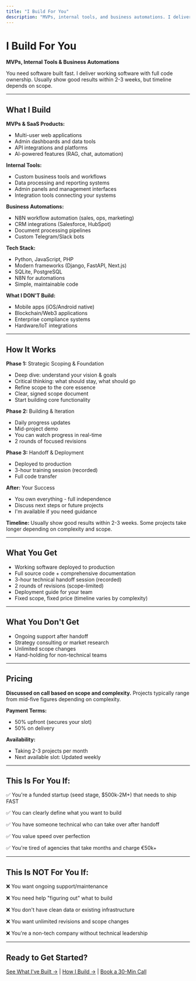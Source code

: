 ```yaml
---
title: "I Build For You"
description: "MVPs, internal tools, and business automations. I deliver working software with full code ownership."
---
```


# I Build For You

**MVPs, Internal Tools & Business Automations**

You need software built fast. I deliver working software with full code ownership. Usually show good results within 2-3 weeks, but timeline depends on scope.

---

## What I Build

**MVPs & SaaS Products:**
- Multi-user web applications
- Admin dashboards and data tools
- API integrations and platforms
- AI-powered features (RAG, chat, automation)

**Internal Tools:**
- Custom business tools and workflows
- Data processing and reporting systems
- Admin panels and management interfaces
- Integration tools connecting your systems

**Business Automations:**
- N8N workflow automation (sales, ops, marketing)
- CRM integrations (Salesforce, HubSpot)
- Document processing pipelines
- Custom Telegram/Slack bots

**Tech Stack:**
- Python, JavaScript, PHP
- Modern frameworks (Django, FastAPI, Next.js)
- SQLite, PostgreSQL
- N8N for automations
- Simple, maintainable code

**What I DON'T Build:**
- Mobile apps (iOS/Android native)
- Blockchain/Web3 applications
- Enterprise compliance systems
- Hardware/IoT integrations

---

## How It Works

**Phase 1:** Strategic Scoping & Foundation
- Deep dive: understand your vision & goals
- Critical thinking: what should stay, what should go
- Refine scope to the core essence
- Clear, signed scope document
- Start building core functionality

**Phase 2:** Building & Iteration
- Daily progress updates
- Mid-project demo
- You can watch progress in real-time
- 2 rounds of focused revisions

**Phase 3:** Handoff & Deployment
- Deployed to production
- 3-hour training session (recorded)
- Full code transfer

**After:** Your Success
- You own everything - full independence
- Discuss next steps or future projects
- I'm available if you need guidance

**Timeline:** Usually show good results within 2-3 weeks. Some projects take longer depending on complexity and scope.

---

## What You Get

- Working software deployed to production
- Full source code + comprehensive documentation
- 3-hour technical handoff session (recorded)
- 2 rounds of revisions (scope-limited)
- Deployment guide for your team
- Fixed scope, fixed price (timeline varies by complexity)

---

## What You Don't Get

- Ongoing support after handoff
- Strategy consulting or market research
- Unlimited scope changes
- Hand-holding for non-technical teams

---

## Pricing

**Discussed on call based on scope and complexity.** Projects typically range from mid-five figures depending on complexity.

**Payment Terms:**
- 50% upfront (secures your slot)
- 50% on delivery

**Availability:**
- Taking 2-3 projects per month
- Next available slot: Updated weekly

---

## This Is For You If:

✅ You're a funded startup (seed stage, $500k-2M+) that needs to ship FAST

✅ You can clearly define what you want to build

✅ You have someone technical who can take over after handoff

✅ You value speed over perfection

✅ You're tired of agencies that take months and charge €50k+

---

## This Is NOT For You If:

❌ You want ongoing support/maintenance

❌ You need help "figuring out" what to build

❌ You don't have clean data or existing infrastructure

❌ You want unlimited revisions and scope changes

❌ You're a non-tech company without technical leadership

---

## Ready to Get Started?

[See What I've Built →](/built) | [How I Build →](/how) | [Book a 30-Min Call](https://calendly.com/nasir-fio/30min)

